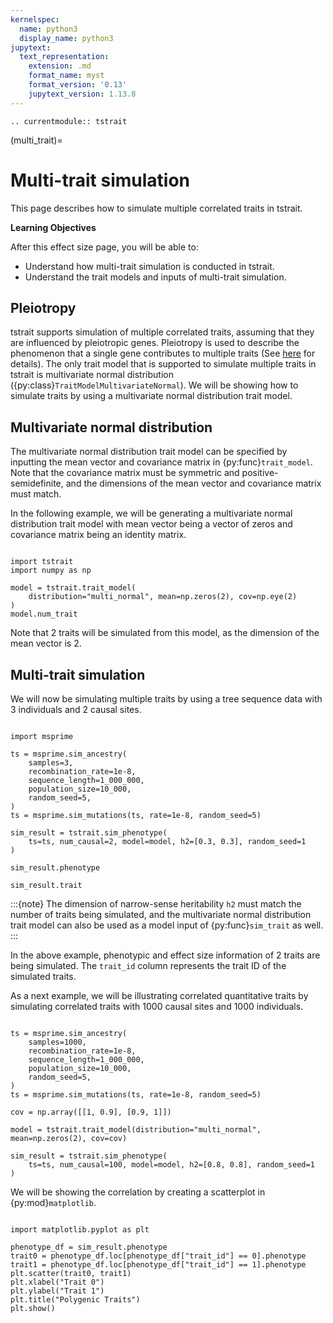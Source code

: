 ```yaml
---
kernelspec:
  name: python3
  display_name: python3
jupytext:
  text_representation:
    extension: .md
    format_name: myst
    format_version: '0.13'
    jupytext_version: 1.13.8
---
```


```{eval-rst}
.. currentmodule:: tstrait
```

(multi_trait)=

# Multi-trait simulation

This page describes how to simulate multiple correlated traits in tstrait.

**Learning Objectives**

After this effect size page, you will be able to:

- Understand how multi-trait simulation is conducted in tstrait.
- Understand the trait models and inputs of multi-trait simulation.

## Pleiotropy

tstrait supports simulation of multiple correlated traits, assuming that they are
influenced by pleiotropic genes. Pleiotropy is used to describe the phenomenon that
a single gene contributes to multiple traits (See
[here](https://www.nature.com/scitable/topicpage/pleiotropy-one-gene-can-affect-multiple-traits-569/)
for details). The only trait model that is supported to simulate multiple traits
in tstrait is multivariate normal distribution
({py:class}`TraitModelMultivariateNormal`). We will be showing how to simulate
traits by using a multivariate normal distribution trait model.

## Multivariate normal distribution

The multivariate normal distribution trait model can be specified by inputting the
mean vector and covariance matrix in {py:func}`trait_model`. Note that the covariance
matrix must be symmetric and positive-semidefinite, and the dimensions of the mean vector
and covariance matrix must match.

In the following example, we will be generating a multivariate normal distribution trait
model with mean vector being a vector of zeros and covariance matrix being an identity
matrix.

```{code-cell}

import tstrait
import numpy as np

model = tstrait.trait_model(
    distribution="multi_normal", mean=np.zeros(2), cov=np.eye(2)
)
model.num_trait
```

Note that 2 traits will be simulated from this model, as the dimension of the mean vector
is 2.

## Multi-trait simulation

We will now be simulating multiple traits by using a tree sequence data with 3 individuals
and 2 causal sites.

```{code-cell}

import msprime

ts = msprime.sim_ancestry(
    samples=3,
    recombination_rate=1e-8,
    sequence_length=1_000_000,
    population_size=10_000,
    random_seed=5,
)
ts = msprime.sim_mutations(ts, rate=1e-8, random_seed=5)

sim_result = tstrait.sim_phenotype(
    ts=ts, num_causal=2, model=model, h2=[0.3, 0.3], random_seed=1
)

sim_result.phenotype
```

```{code-cell}
sim_result.trait
```

:::{note}
The dimension of narrow-sense heritability `h2` must match the number of traits being
simulated, and the multivariate normal distribution trait model can also be used as a model
input of {py:func}`sim_trait` as well.
:::

In the above example, phenotypic and effect size information of 2 traits are being simulated.
The `trait_id` column represents the trait ID of the simulated traits.

As a next example, we will be illustrating correlated quantitative traits by simulating
correlated traits with 1000 causal sites and 1000 individuals.

```{code-cell}

ts = msprime.sim_ancestry(
    samples=1000,
    recombination_rate=1e-8,
    sequence_length=1_000_000,
    population_size=10_000,
    random_seed=5,
)
ts = msprime.sim_mutations(ts, rate=1e-8, random_seed=5)

cov = np.array([[1, 0.9], [0.9, 1]])

model = tstrait.trait_model(distribution="multi_normal", mean=np.zeros(2), cov=cov)

sim_result = tstrait.sim_phenotype(
    ts=ts, num_causal=100, model=model, h2=[0.8, 0.8], random_seed=1
)
```

We will be showing the correlation by creating a scatterplot in {py:mod}`matplotlib`.

```{code-cell}

import matplotlib.pyplot as plt

phenotype_df = sim_result.phenotype
trait0 = phenotype_df.loc[phenotype_df["trait_id"] == 0].phenotype
trait1 = phenotype_df.loc[phenotype_df["trait_id"] == 1].phenotype
plt.scatter(trait0, trait1)
plt.xlabel("Trait 0")
plt.ylabel("Trait 1")
plt.title("Polygenic Traits")
plt.show()
```
